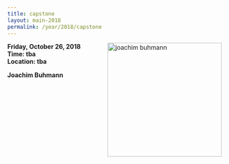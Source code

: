 ```yaml
---
title: capstone
layout: main-2018
permalink: /year/2018/capstone
---
```


<img src=""
  alt="joachim buhmann" 
  style="float: right; margin-right: 16px;"
  width="260px" >
  <p>
    <strong>Friday, October 26, 2018</strong><br />
    <strong>Time: tba</strong><br />
    <strong>Location: tba</strong>
  </p>
  <p>
  <strong>Joachim Buhmann</strong><br /> 
  </p>

<p><strong></strong><br /> <br /> 
</p> 
